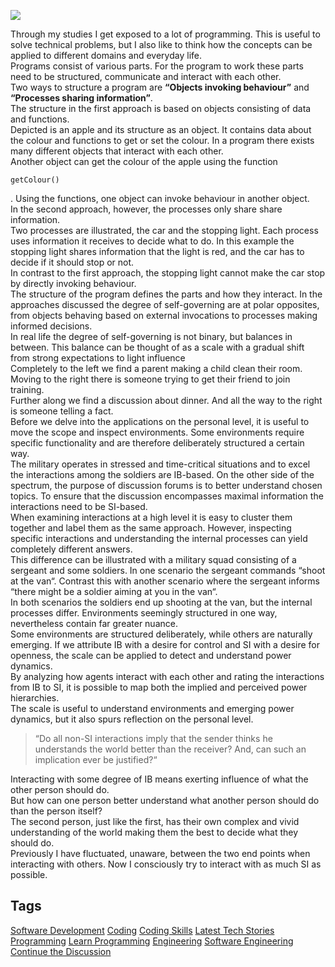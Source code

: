 <img src="https://hackernoon.com/drafts/isac3zwr.png">                    <div class="paragraph">Through my studies I get exposed to a lot of programming. This is useful to solve technical problems, but I also like to think how the concepts can be applied to different domains and everyday life.</div><div class="paragraph">Programs consist of various parts. For the program to work these parts need to be structured, communicate and interact with each other. </div><div class="paragraph">Two ways to structure a program are <strong>&#x201C;Objects invoking behaviour&#x201D;</strong> and <strong>&#x201C;Processes sharing information&#x201D;</strong>.</div><div class="paragraph">The structure in the first approach is based on objects consisting of data and functions.<a href="https://cdn.substack.com/image/fetch/c_limit,f_auto,q_auto:good/https%3A%2F%2Fbucketeer-e05bbc84-baa3-437e-9518-adb32be77984.s3.amazonaws.com%2Fpublic%2Fimages%2F63d577ec-fd5c-4e17-8656-49ff7ff18b31_1500x500.png"></a></div><div class="image-container"><img src="https://hackernoon.com/photos/X3G3Ui7eZYbBbKDXGmLPBp3KTcr2-pb23z5x" alt></div><div class="paragraph">Depicted is an apple and its structure as an object. It contains data about the colour and functions to get or set the colour. In a program there exists many different objects that interact with each other. </div><div class="paragraph">Another object can get the colour of the apple using the function <pre><code>getColour()</code></pre>. Using the functions, one object can invoke behaviour in another object.</div><div class="paragraph">In the second approach, however, the processes only share share information.<a href="https://cdn.substack.com/image/fetch/c_limit,f_auto,q_auto:good/https%3A%2F%2Fbucketeer-e05bbc84-baa3-437e-9518-adb32be77984.s3.amazonaws.com%2Fpublic%2Fimages%2F04051b85-c443-4f38-989c-37505256e597_1500x500.png"></a></div><div class="image-container"><img src="https://hackernoon.com/photos/X3G3Ui7eZYbBbKDXGmLPBp3KTcr2-5g1d3zm5" alt></div><div class="paragraph">Two processes are illustrated, the car and the stopping light. Each process uses information it receives to decide what to do. In this example the stopping light shares information that the light is red, and the car has to decide if it should stop or not. </div><div class="paragraph">In contrast to the first approach, the stopping light cannot make the car stop by directly invoking behaviour.</div><div class="paragraph">The structure of the program defines the parts and how they interact. In the approaches discussed the degree of self-governing are at polar opposites, from objects behaving based on external invocations to processes making informed decisions. </div><div class="paragraph">In real life the degree of self-governing is not binary, but balances in between. This balance can be thought of as a scale with a gradual shift from strong expectations to light influence</div><div class="image-container"><img src="https://hackernoon.com/photos/X3G3Ui7eZYbBbKDXGmLPBp3KTcr2-6s313zmo" alt></div><div class="paragraph">Completely to the left we find a parent making a child clean their room. Moving to the right there is someone trying to get their friend to join training. </div><div class="paragraph">Further along we find a discussion about dinner. And all the way to the right is someone telling a fact.</div><div class="paragraph">Before we delve into the applications on the personal level, it is useful to move the scope and inspect environments. Some environments require specific functionality and are therefore deliberately structured a certain way. </div><div class="paragraph">The military operates in stressed and time-critical situations and to excel the interactions among the soldiers are IB-based. On the other side of the spectrum, the purpose of discussion forums is to better understand chosen topics. To ensure that the discussion encompasses maximal information the interactions need to be SI-based.</div><div class="paragraph">When examining interactions at a high level it is easy to cluster them together and label them as the same approach. However, inspecting specific interactions and understanding the internal processes can yield completely different answers. </div><div class="paragraph">This difference can be illustrated with a military squad consisting of a sergeant and some soldiers. In one scenario the sergeant commands &#x201C;shoot at the van&#x201C;. Contrast this with another scenario where the sergeant informs &#x201C;there might be a soldier aiming at you in the van&#x201C;. </div><div class="paragraph">In both scenarios the soldiers end up shooting at the van, but the internal processes differ. Environments seemingly structured in one way, nevertheless contain far greater nuance.</div><div class="paragraph">Some environments are structured deliberately, while others are naturally emerging. If we attribute IB with a desire for control and SI with a desire for openness, the scale can be applied to detect and understand power dynamics. </div><div class="paragraph">By analyzing how agents interact with each other and rating the interactions from IB to SI, it is possible to map both the implied and perceived power hierarchies.</div><div class="paragraph">The scale is useful to understand environments and emerging power dynamics, but it also spurs reflection on the personal level.</div><blockquote><div class="paragraph">&#x201C;Do all non-SI interactions imply that the sender thinks he understands the world better than the receiver? And, can such an implication ever be justified?&#x201C;</div></blockquote><div class="paragraph">Interacting with some degree of IB means exerting influence of what the other person should do. </div><div class="paragraph">But how can one person better understand what another person should do than the person itself? </div><div class="paragraph">The second person, just like the first, has their own complex and vivid understanding of the world making them the best to decide what they should do.</div><div class="paragraph">Previously I have fluctuated, unaware, between the two end points when interacting with others. Now I consciously try to interact with as much SI as possible.</div>                    <h2 class="tags-header">Tags</h2>          <div class="archive-tags">                                                <a class="tag" href="https://hackernoon.com/tagged/software-development">Software Development</a>                                                <a class="tag" href="https://hackernoon.com/tagged/coding">Coding</a>                                                <a class="tag" href="https://hackernoon.com/tagged/coding-skills">Coding Skills</a>                                                <a class="tag" href="https://hackernoon.com/tagged/latest-tech-stories">Latest Tech Stories</a>                                                <a class="tag" href="https://hackernoon.com/tagged/programming">Programming</a>                                                <a class="tag" href="https://hackernoon.com/tagged/learn-programming">Learn Programming</a>                                                <a class="tag" href="https://hackernoon.com/tagged/engineering">Engineering</a>                                                <a class="tag" href="https://hackernoon.com/tagged/software-engineering">Software Engineering</a>                      </div>                                        <div class="twitter-discussion">            <a target="_blank" href="https://community.hackernoon.com/t/15635">Continue the Discussion <i class="fas fa-comments-alt"></i></a>          </div>